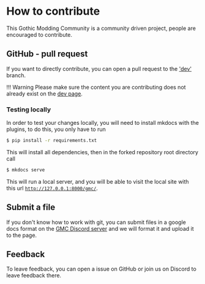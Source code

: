 # How to contribute
This Gothic Modding Community is a community driven project, people are encouraged to contribute. 


## GitHub - pull request
If you want to directly contribute, you can open a pull request to the ['dev'](https://github.com/auronen/gmc/tree/dev) branch. 

!!! Warning
    Please make sure the content you are contributing does not already exist on the [dev page](https://gmc.cokoliv.eu/).

### Testing locally
In order to test your changes locally, you will need to install mkdocs with the plugins, to do this, you only have to run 
```bash
$ pip install -r requirements.txt
```
This will install all dependencies, then in the forked repository root directory call
```bash
$ mkdocs serve
```
This will run a local server, and you will be able to visit the local site with this url [`http://127.0.0.1:8000/gmc/`](http://127.0.0.1:8000/gmc/).

## Submit a file
If you don't know how to work with git, you can submit files in a google docs format on the [GMC Discord server](https://discord.gg/mCpS5b5SUY) and we will format it and upload it to the page.

## Feedback
To leave feedback, you can open a issue on GitHub or join us on Discord to leave feedback there.